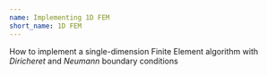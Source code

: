 ```yaml
---
name: Implementing 1D FEM
short_name: 1D FEM
---
```

How to implement a single-dimension Finite Element algorithm with _Diricheret_ and _Neumann_ boundary conditions
